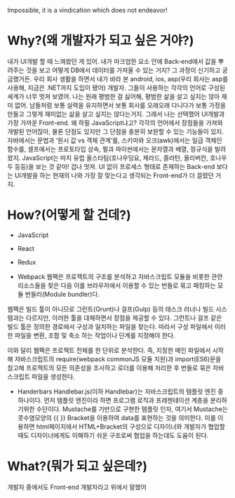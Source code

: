 Impossible, it is a vindication which does not endeavor!

# Why?(왜 개발자가 되고 싶은 거야?)

내가 UI개발 할 때 느껴왔던 게 있어.
내가 마크업한 요소 안에 Back-end에서 값을 뿌려주는 것을 보고 어떻게 DB에서 데이터를 가져올 수 있는 거지? 그 과정이 신기하고 궁금했거든.
우리 회사 생활을 하면서 내가 바라 본 android, ios, asp(우리 회사는 asp를 사용해, 지금은 .NET까지 도입이 됐어) 개발자. 그들이 사용하는 각각의 언어로 구성된 세계가 너무 멋져 보였어.
나는 원래 평범한 걸 싫어해, 평범한 삶을 살고 싶지는 않아 재미 없어. 남들처럼 보통 실력을 유지하면서 보통 회사를 오래오래 다니다가 보통 가정을 만들고 그렇게 재미없는 삶을 살고 싶지는 않다는거지.
그래서 나는 선택했어 UI개발과 가장 가까운 Front-end.
왜 하필 JavaScript냐고? 각각의 언어에서 장점들을 가져와 개발된 언어잖아, 물론 단점도 있지만 그 단점을 충분히 보완할 수 있는 기능들이 있지.
자바에서는 문법과 ‘원시 값 vs 객체 관계’를, 스키마와 오크(awk)에서는 일급 객체인 함수를, 셀프에서는 프로토타입 상속, 펄과 파이썬에서는 문자열과 배열, 정규식을 빌려왔지. JavaScript는 마치 유럽 올스타팀(호나우딩요, 제라드, 즐라탄, 올리버칸, 호나우두 등등)을 보는 것 같아! 겁나 멋져.
UI 없이 프로세스 형태로 존재하는 Back-end 보다는 UI개발을 하는 현재의 나와 가장 잘 맞는다고 생각되는 Front-end가 더 끌렸던 거지.


# How?(어떻게 할 건데?)

- JavaScript

- React

- Redux

- Webpack
웹팩은 프로젝트의 구조를 분석하고 자바스크립트 모듈을 비롯한 관련 리소스들을 찾은 다음 이를 브라우저에서 이용할 수 있는 번들로 묶고 패킹하는 모듈 번들러(Module bundler)다.

웹팩은 빌드 툴이 아니므로 그런트(Grunt)나 걸프(Gulp) 등의 태스크 러너나 빌드 시스템과는 다르지만, 이러한 툴을 대체하면서 장점을 제공할 수 있다.
그런트나 걸프 같은 빌드 툴은 정의한 경로에서 구성과 일치하는 파일을 찾는다. 따라서 구성 파일에서 이러한 파일을 변환, 조합 및 축소 하는 작업이나 단계를 지정해야 한다.

이와 달리 웹팩은 프로젝트 전체를 한 단위로 분석한다. 즉, 지정한 메인 파일에서 시작해 자바스크립트의 require(webpack commonJS 모듈 지원)과 import(ES6)문을 참고해 프로젝트의 모든 의존성을 조사하고 로더를 이용해 처리한 후 번들로 묶은 자바스크립트 파일을 생성한다.


- Handerbars
Handlebar.js(이하 Handlebar)는 자바스크립트의 템플릿 엔진 중 하나이다. 먼저 템플릿 엔진이라 하면 프로그램 로직과 프레젠테이션 계층을 분리하기위한 수단이다.  Mustache를 기반으로 구현한 템플릿 인자, 여기서 Mustache는 콧수염모양의 {{ }} Bracket을 이용하여 data를 표현하는 것을 의미한다. 이를 이용하면 html페이지에서 HTML+Bracket의 구성으로 디자이너와 개발자가 협업할 때도 디자이너에게도 이해하기 쉬운 구조로써 협업을 하는데도 도움이 된다.


# What?(뭐가 되고 싶은데?)
개발자 중에서도 Front-end 개발자라고 위에서 말했어